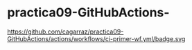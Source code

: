 # practica09-GitHubActions-
https://github.com/cagarraz/practica09-GitHubActions/actions/workflows/ci-primer-wf.yml/badge.svg
